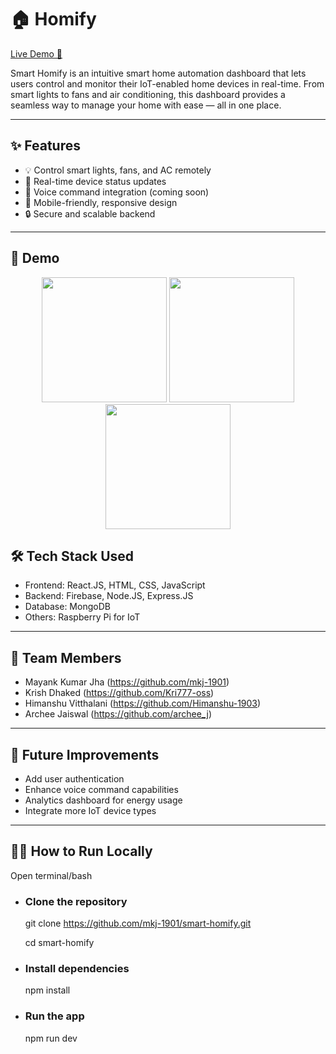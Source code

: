 # 🏠 Homify


[Live Demo 🚀](https://smart-homify.netlify.app/)

Smart Homify is an intuitive smart home automation dashboard that lets users control and monitor their IoT-enabled home devices in real-time. From smart lights to fans and air conditioning, this dashboard provides a seamless way to manage your home with ease — all in one place.

---

## ✨ Features

- 💡 Control smart lights, fans, and AC remotely
- 📡 Real-time device status updates
- 🎤 Voice command integration (coming soon)
- 📱 Mobile-friendly, responsive design
- 🔒 Secure and scalable backend

---

## 📸 Demo

<p align="center">
  <img src="https://github.com/user-attachments/assets/0f2c2f8e-f706-4d6e-a9f9-a9659962ccc3" width="200"/>
  <img src="https://github.com/user-attachments/assets/782943dc-bddb-4ac3-b0c0-54c15fb83622" width="200"/>
  <img src="https://github.com/user-attachments/assets/40b43a78-2d81-4f77-b434-7d7c6f061638" width="200"/>
</p>


## 🛠 Tech Stack Used

<!-- List of technologies used in the project -->
- Frontend: React.JS, HTML, CSS, JavaScript
- Backend: Firebase, Node.JS, Express.JS
- Database: MongoDB
- Others: Raspberry Pi for IoT

---

## 👥 Team Members
  - Mayank Kumar Jha (https://github.com/mkj-1901)
  - Krish Dhaked (https://github.com/Kri777-oss)
  - Himanshu Vitthalani (https://github.com/Himanshu-1903)
  - Archee Jaiswal (https://github.com/archee_j)

---
## 📌 Future Improvements
  - Add user authentication
  - Enhance voice command capabilities
  - Analytics dashboard for energy usage
  - Integrate more IoT device types

---
## 👨‍💻 How to Run Locally

Open terminal/bash

 - ### Clone the repository
      git clone https://github.com/mkj-1901/smart-homify.git
   
      cd smart-homify
    
 - ### Install dependencies
      npm install
  
 - ### Run the app
      npm run dev

